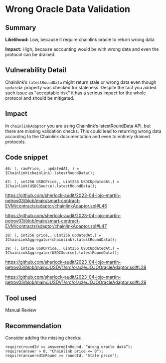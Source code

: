 # Wrong Oracle Data Validation

## Summary

**Likelihood:**
Low, because it require chainlink oracle to return wrong data

**Impact:**
High, because accounting would be with wrong data and even the protocol can be drained

## Vulnerability Detail

Chainlink’s `latestRoundData` might return stale or wrong data even though `updateAt` property was checked for staleness. Despite the fact you added such issue as "acceptable risk" it has a serious impact for the whole protocol and should be mitigated.

## Impact

In `chainlinkAdaptor` you are using Chainlink’s latestRoundData API, but there are missing validation checks. This could lead to returning wrong data according to the Chainlink documentation and even to entirely drained protocols.

## Code snippet

```solidity
46: (, rawPrice, , updatedAt, ) = IChainlink(chainlink).latestRoundData();

47: (, int256 USDCPrice,, uint256 USDCUpdatedAt,) = IChainlink(USDCSource).latestRoundData();
```

https://github.com/sherlock-audit/2023-04-jojo-martin-petrov03/blob/main/smart-contract-EVM/contracts/adaptor/chainlinkAdaptor.sol#L46

https://github.com/sherlock-audit/2023-04-jojo-martin-petrov03/blob/main/smart-contract-EVM/contracts/adaptor/chainlinkAdaptor.sol#L47

```solidity
28: (, int256 price,, uint256 updatedAt,) = IChainLinkAggregator(chainlink).latestRoundData();

29: (, int256 USDCPrice,, uint256 USDCUpdatedAt,) = IChainLinkAggregator(USDCSource).latestRoundData();
```

https://github.com/sherlock-audit/2023-04-jojo-martin-petrov03/blob/main/JUSDV1/src/oracle/JOJOOracleAdaptor.sol#L28

https://github.com/sherlock-audit/2023-04-jojo-martin-petrov03/blob/main/JUSDV1/src/oracle/JOJOOracleAdaptor.sol#L29

## Tool used

Manual Review

## Recommendation

Consider adding the missing checks:

```solidity
require(roundId >= answeredInRound, “Wrong oracle data”);
require(answer > 0, "Chainlink price <= 0");
require(answeredInRound >= roundId, "Stale price");
```
